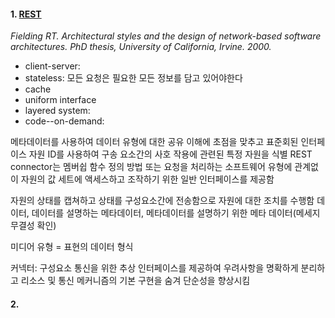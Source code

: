 #### 1. [REST](https://www.ics.uci.edu/~fielding/pubs/dissertation/rest_arch_style.htm)
<i>Fielding RT. Architectural styles and the design of network-based software architectures. PhD thesis, University of California, Irvine. 2000.</i>
* client-server: 
* stateless: 모든 요청은 필요한 모든 정보를 담고 있어야한다
* cache
* uniform interface 
* layered system: 
* code--on-demand: 
 
 메타데이터를 사용하여 데이터 유형에 대한 공유 이해에 초점을 맞추고 표준회된 인터페이스
 자원 ID를 사용하여 구송 요소간의 사호 작용에 관련된 특정 자원을 식별
 REST connector는 멤버쉽 함수 정의 방법 또는 요청을 처리하는 소프트웨어 유형에 관계없이 자원의 값 세트에 액세스하고 조작하기 위한 일반 인터페이스를 제공함
 
 자원의 상태를 캡쳐하고 상태를 구성요소간에 전송함으로 자원에 대한 조치를 수행함
 데이터, 데이터를 설명하는 메타데이터, 메타데이터를 설명하기 위한 메타 데이터(메세지 무결성 확인)
 
 미디어 유형 = 표현의 데이터 형식
 
 커넥터: 구성요소 통신을 위한 추상 인터페이스를 제공하여 우려사항을 명확하게 분리하고 리소스 및 통신 메커니즘의 기본 구현을 숨겨 단순성을 향상시킴
  
#### 2.